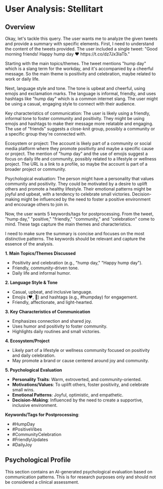 # User Analysis: Stellitart

## Overview

<think>
Okay, let's tackle this query. The user wants me to analyze the given tweets and provide a summary with specific elements. First, I need to understand the content of the tweets provided. The user included a single tweet: "Good morning friends! Happy hump day ❤️ https://t.co/dz7Jx3IaTb." 

Starting with the main topics/themes. The tweet mentions "hump day" which is a slang term for the workday, and it's accompanied by a cheerful message. So the main theme is positivity and celebration, maybe related to work or daily life.

Next, language style and tone. The tone is upbeat and cheerful, using emojis and exclamation marks. The language is informal, friendly, and uses hashtags like "hump day" which is a common internet slang. The user might be using a casual, engaging style to connect with their audience.

Key characteristics of communication: The user is likely using a friendly, informal tone to foster community and positivity. They might be using emojis and hashtags to make their message more relatable and engaging. The use of "friends" suggests a close-knit group, possibly a community or a specific group they're connected with.

Ecosystem or project: The account is likely part of a community or social media platform where they promote positivity and maybe a specific cause or project. The mention of "hump day" and the use of emojis suggest a focus on daily life and community, possibly related to a lifestyle or wellness project. The URL is a link to a profile, so maybe the account is part of a broader project or community.

Psychological evaluation: The person might have a personality that values community and positivity. They could be motivated by a desire to uplift others and promote a healthy lifestyle. Their emotional patterns might be joyful and upbeat, with a tendency to celebrate small victories. Decision-making might be influenced by the need to foster a positive environment and encourage others to join in.

Now, the user wants 5 keywords/tags for postprocessing. From the tweet, "hump day," "positive," "friendly," "community," and "celebration" come to mind. These tags capture the main themes and characteristics.

I need to make sure the summary is concise and focuses on the most distinctive patterns. The keywords should be relevant and capture the essence of the analysis.
</think>

**1. Main Topics/Themes Discussed**  
- Positivity and celebration (e.g., "hump day," "Happy hump day").  
- Friendly, community-driven tone.  
- Daily life and informal humor.  

**2. Language Style & Tone**  
- Casual, upbeat, and inclusive language.  
- Emojis (❤️, 🌟) and hashtags (e.g., #humpday) for engagement.  
- Friendly, affectionate, and light-hearted.  

**3. Key Characteristics of Communication**  
- Emphasizes connection and shared joy.  
- Uses humor and positivity to foster community.  
- Highlights daily routines and small victories.  

**4. Ecosystem/Project**  
- Likely part of a lifestyle or wellness community focused on positivity and daily celebration.  
- May promote a brand or cause centered around joy and community.  

**5. Psychological Evaluation**  
- **Personality Traits**: Warm, extroverted, and community-oriented.  
- **Motivations/Values**: To uplift others, foster positivity, and celebrate small wins.  
- **Emotional Patterns**: Joyful, optimistic, and empathetic.  
- **Decision-Making**: Influenced by the need to create a supportive, inclusive environment.  

**Keywords/Tags for Postprocessing**:  
- #HumpDay  
- #PositiveVibes  
- #CommunityCelebration  
- #FriendlyUpdates  
- #DailyJoy

## Psychological Profile

This section contains an AI-generated psychological evaluation based on communication patterns. This is for research purposes only and should not be considered a clinical assessment.